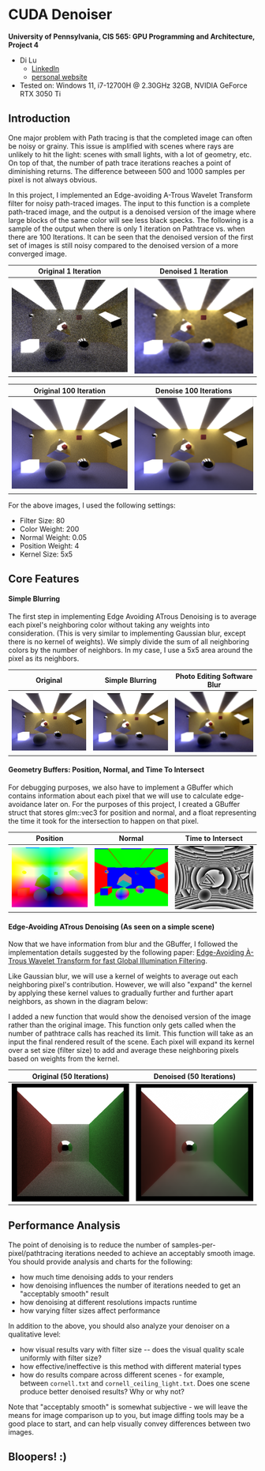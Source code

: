 CUDA Denoiser
================

**University of Pennsylvania, CIS 565: GPU Programming and Architecture, Project 4**

* Di Lu
  * [LinkedIn](https://www.linkedin.com/in/di-lu-0503251a2/)
  * [personal website](https://www.dluisnothere.com/)
* Tested on: Windows 11, i7-12700H @ 2.30GHz 32GB, NVIDIA GeForce RTX 3050 Ti

## Introduction

One major problem with Path tracing is that the completed image can often be noisy or grainy. This issue is amplified with scenes where rays are unlikely to hit the light: scenes with small lights, with a lot of geometry, etc. On top of that, the number of path trace iterations reaches a point of diminishing returns. The difference betweeen 500 and 1000 samples per pixel is not always obvious. 

In this project, I implemented an Edge-avoiding A-Trous Wavelet Transform filter for noisy path-traced images. The input to this function is a complete path-traced image, and the output is a denoised version of the image where large blocks of the same color will see less black specks. The following is a sample of the output when there is only 1 iteration on Pathtrace vs. when there are 100 Iterations. It can be seen that the denoised version of the first set of images is still noisy compared to the denoised version of a more converged image.

| Original 1 Iteration   | Denoised 1 Iteration |
| ----------- | ----------- | 
| ![](img/nodenoise1.png)  |   ![](img/denoise1.png)   |

| Original 100 Iteration | Denoise 100 Iterations | 
| ----------- | ----------- |
| ![](img/nodenoise100.png)  |  ![](img/denoise100.png)  |

For the above images, I used the following settings:
- Filter Size: 80
- Color Weight: 200
- Normal Weight: 0.05
- Position Weight: 4
- Kernel Size: 5x5 

## Core Features

#### Simple Blurring

The first step in implementing Edge Avoiding ATrous Denoising is to average each pixel's neighboring color without taking any weights into consideration. (This is very similar to implementing Gaussian blur, except there is no kernel of weights). We simply divide the sum of all neighboring colors by the number of neighbors. In my case, I use a 5x5 area around the pixel as its neighbors.

| Original | Simple Blurring | Photo Editing Software Blur
| ----------- | ----------- | ----------- |
| ![](img/nodenoise100.png)  |  ![](img/simpleBlur.png)  | ![](img/pixlrBlur.png)

#### Geometry Buffers: Position, Normal, and Time To Intersect

For debugging purposes, we also have to implement a GBuffer which contains information about each pixel that we will use to calculate edge-avoidance later on. For the purposes of this project, I created a GBuffer struct that stores glm::vec3 for position and normal, and a float representing the time it took for the intersection to happen on that pixel.

| Position | Normal | Time to Intersect
| ----------- | ----------- | ----------- |
| ![](img/position.png)  |  ![](img/normal.png)  | ![](img/timeToIntersect.png)

#### Edge-Avoiding ATrous Denoising (As seen on a simple scene)

Now that we have information from blur and the GBuffer, I followed the implementation details suggested by the following paper: [Edge-Avoiding À-Trous Wavelet Transform for fast Global Illumination Filtering](https://jo.dreggn.org/home/2010_atrous.pdf). 

Like Gaussian blur, we will use a kernel of weights to average out each neighboring pixel's contribution. However, we will also "expand" the kernel by applying these kernel values to gradually further and further apart neighbors, as shown in the diagram below:



I added a new function that would show the denoised version of the image rather than the original image. This function only gets called when the number of pathtrace calls has reached its limit. This function will take as an input the final rendered result of the scene. Each pixel will expand its kernel over a set size (filter size) to add and average these neighboring pixels based on weights from the kernel. 


| Original (50 Iterations) | Denoised (50 Iterations) |
| ----------- | ----------- |
| ![](img/noDenoise50.png)  |  ![](img/denoise50.png)  |

## Performance Analysis

The point of denoising is to reduce the number of samples-per-pixel/pathtracing iterations needed to achieve an acceptably smooth image. You should provide analysis and charts for the following:

- how much time denoising adds to your renders
- how denoising influences the number of iterations needed to get an "acceptably smooth" result
- how denoising at different resolutions impacts runtime
- how varying filter sizes affect performance

In addition to the above, you should also analyze your denoiser on a qualitative level:

- how visual results vary with filter size -- does the visual quality scale uniformly with filter size?
- how effective/ineffective is this method with different material types
- how do results compare across different scenes - for example, between `cornell.txt` and `cornell_ceiling_light.txt`. Does one scene produce better denoised results? Why or why not?

Note that "acceptably smooth" is somewhat subjective - we will leave the means for image comparison up to you, but image diffing tools may be a good place to start, and can help visually convey differences between two images.

## Bloopers! :)

